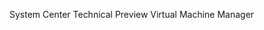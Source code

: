 <Token xmlns:xlink="http://www.w3.org/1999/xlink">System Center Technical Preview Virtual Machine Manager</Token>